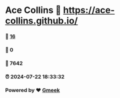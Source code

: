 # Ace Collins :link: https://ace-collins.github.io/ 
### :page_facing_up: [16](https://ace-collins.github.io//tag.html) 
### :speech_balloon: 0 
### :hibiscus: 7642 
### :alarm_clock: 2024-07-22 18:33:32 
### Powered by :heart: [Gmeek](https://github.com/Meekdai/Gmeek)
